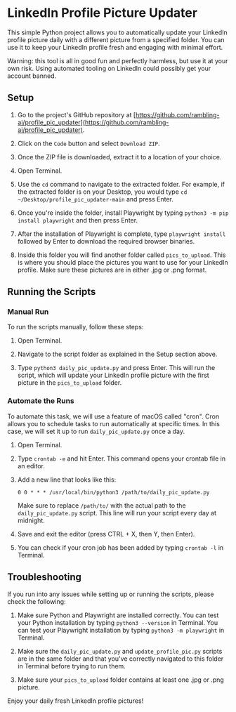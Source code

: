 # LinkedIn Profile Picture Updater

This simple Python project allows you to automatically update your LinkedIn profile picture daily with a different picture from a specified folder. You can use it to keep your LinkedIn profile fresh and engaging with minimal effort.

Warning: this tool is all in good fun and perfectly harmless, but use it at your own risk. Using automated tooling on LinkedIn could possibly get your account banned.

## Setup

1. Go to the project's GitHub repository at [https://github.com/rambling-ai/profile_pic_updater](https://github.com/rambling-ai/profile_pic_updater).

2. Click on the `Code` button and select `Download ZIP`.

3. Once the ZIP file is downloaded, extract it to a location of your choice.

4. Open Terminal.

5. Use the `cd` command to navigate to the extracted folder. For example, if the extracted folder is on your Desktop, you would type `cd ~/Desktop/profile_pic_updater-main` and press Enter.

6. Once you're inside the folder, install Playwright by typing `python3 -m pip install playwright` and then press Enter.

7. After the installation of Playwright is complete, type `playwright install` followed by Enter to download the required browser binaries.

8. Inside this folder you will find another folder called `pics_to_upload`. This is where you should place the pictures you want to use for your LinkedIn profile. Make sure these pictures are in either .jpg or .png format.

## Running the Scripts

### Manual Run

To run the scripts manually, follow these steps:

1. Open Terminal.

2. Navigate to the script folder as explained in the Setup section above.

3. Type `python3 daily_pic_update.py` and press Enter. This will run the script, which will update your LinkedIn profile picture with the first picture in the `pics_to_upload` folder.

### Automate the Runs

To automate this task, we will use a feature of macOS called "cron". Cron allows you to schedule tasks to run automatically at specific times. In this case, we will set it up to run `daily_pic_update.py` once a day.

1. Open Terminal.

2. Type `crontab -e` and hit Enter. This command opens your crontab file in an editor.

3. Add a new line that looks like this:

   `0 0 * * * /usr/local/bin/python3 /path/to/daily_pic_update.py`

   Make sure to replace `/path/to/` with the actual path to the `daily_pic_update.py` script. This line will run your script every day at midnight.

4. Save and exit the editor (press CTRL + X, then Y, then Enter).

5. You can check if your cron job has been added by typing `crontab -l` in Terminal.

## Troubleshooting

If you run into any issues while setting up or running the scripts, please check the following:

1. Make sure Python and Playwright are installed correctly. You can test your Python installation by typing `python3 --version` in Terminal. You can test your Playwright installation by typing `python3 -m playwright` in Terminal.

2. Make sure the `daily_pic_update.py` and `update_profile_pic.py` scripts are in the same folder and that you've correctly navigated to this folder in Terminal before trying to run them.

3. Make sure your `pics_to_upload` folder contains at least one .jpg or .png picture.

Enjoy your daily fresh LinkedIn profile pictures!
